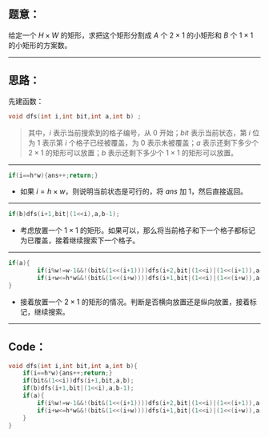 ## 题意：

给定一个 $H\times W$ 的矩形，求把这个矩形分割成 $A$ 个 $2\times 1$ 的小矩形和 $B$ 个 $1\times 1$ 的小矩形的方案数。


------------
## 思路：
先建函数：

```cpp 
void dfs(int i,int bit,int a,int b) ;
```

> 其中，$i$ 表示当前搜索到的格子编号，从 $0$ 开始；$bit$ 表示当前状态，第 $i$ 位为 $1$ 表示第 $i$ 个格子已经被覆盖，为 $0$ 表示未被覆盖；$a$ 表示还剩下多少个 $2\times 1$ 的矩形可以放置；$b$ 表示还剩下多少个 $1\times 1$ 的矩形可以放置。

------------

```cpp
if(i==h*w){ans++;return;}
```
- 如果 $i=h\times w$，则说明当前状态是可行的，将 $ans$ 加 $1$，然后直接返回。

------------
```cpp
if(b)dfs(i+1,bit|(1<<i),a,b-1); 
```

- 考虑放置一个 $1\times 1$ 的矩形。如果可以，那么将当前格子和下一个格子都标记为已覆盖，接着继续搜索下一个格子。

-------------
```cpp
if(a){
        if(i%w!=w-1&&!(bit&(1<<(i+1))))dfs(i+2,bit|(1<<i)|(1<<(i+1)),a-1,b);
        if(i+w<=h*w&&!(bit&(1<<(i+w))))dfs(i+1,bit|(1<<i)|(1<<(i+w)),a-1,b);
}
```
- 接着放置一个 $2\times 1$ 的矩形的情况。判断是否横向放置还是纵向放置，接着标记，继续搜索。

------------

## Code：

```cpp
void dfs(int i,int bit,int a,int b){
    if(i==h*w){ans++;return;}
    if(bit&(1<<i))dfs(i+1,bit,a,b);
    if(b)dfs(i+1,bit|(1<<i),a,b-1);
    if(a){
        if(i%w!=w-1&&!(bit&(1<<(i+1))))dfs(i+2,bit|(1<<i)|(1<<(i+1)),a-1,b);
        if(i+w<=h*w&&!(bit&(1<<(i+w))))dfs(i+1,bit|(1<<i)|(1<<(i+w)),a-1,b);
    }
}
```

